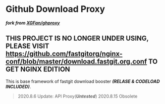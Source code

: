 # Github Download Proxy

***fork from [XGFan/ghproxy](https://github.com/XGFan/ghproxy)***

## THIS PROJECT IS NO LONGER UNDER USING, PLEASE VISIT <https://github.com/fastgitorg/nginx-conf/blob/master/download.fastgit.org.conf> TO GET NGINX EDITION

This is base framework of fastgit download booster ***(RELASE & CODELOAD INCLUDED)***.

> 2020.8.6 Update: API Proxy(***Untested***)
> 2020.8.15 Obsolete
